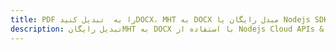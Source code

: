 ---title: PDF را به  تبدیل کنیدDOCX، MHT به DOCX مبدل رایگان یا Nodejs SDKdescription: تبدیل رایگانMHT به DOCX با استفاده از Nodejs Cloud APIs & SDK همچنین اسناد PDF را در Cloud ایجاد، ویرایش و رندر کنید.---